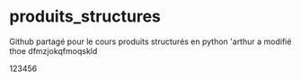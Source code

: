 # produits_structures
Github partagé pour le cours produits structurés en python
'arthur a modifié
thoe dfmzjokqfmoqskld

123456

